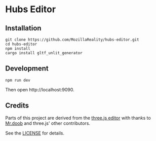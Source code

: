 # Hubs Editor

## Installation

```
git clone https://github.com/MozillaReality/hubs-editor.git
cd hubs-editor
npm install
cargo install gltf_unlit_generator
```

## Development

```
npm run dev
```

Then open http://localhost:9090.

## Credits

Parts of this project are derived from the [three.js editor](https://threejs.org/editor/) 
with thanks to [Mr.doob](https://github.com/mrdoob) and three.js' other contributors.

See the [LICENSE](LICENSE) for details.
